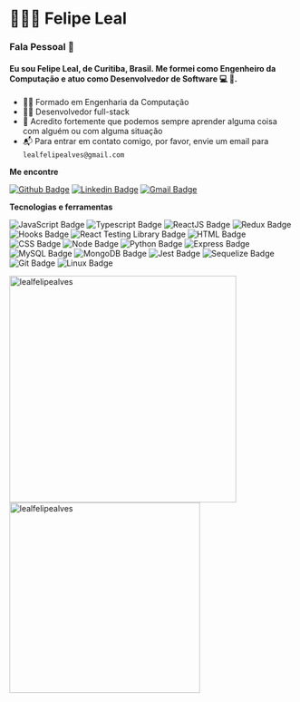 # 👨🏻‍💻 Felipe Leal

### Fala Pessoal 👋
#### Eu sou Felipe Leal, de Curitiba, Brasil. Me formei como Engenheiro da Computação e atuo como **Desenvolvedor de Software** :computer: 🚀.

- 👨‍🎓 Formado em Engenharia da Computação
- 👨‍💻 Desenvolvedor full-stack
- 📖 Acredito fortemente que podemos sempre aprender alguma coisa com alguém ou com alguma situação
- 📬 Para entrar em contato comigo, por favor, envie um email para `lealfelipealves@gmail.com`

**Me encontre**

[![Github Badge](https://img.shields.io/badge/-Github-000?style=for-the-badge&logo=Github&logoColor=white&link=https://github.com/lealfelipealves)](https://github.com/lealfelipealves)
[![Linkedin Badge](https://img.shields.io/badge/-LinkedIn-blue?style=for-the-badge&logo=Linkedin&logoColor=white&link=https://www.linkedin.com/in/lealfelipealves/)](https://www.linkedin.com/in/lealfelipealves/)
[![Gmail Badge](https://img.shields.io/badge/-Gmail-c14438?style=for-the-badge&logo=Gmail&logoColor=white&link=mailto:murilo@muriloaraujo.com)](mailto:lealfelipealves@gmail.com)


**Tecnologias e ferramentas**

![JavaScript Badge](https://img.shields.io/badge/-JavaScript-yellow?style=flat-square&logo=JavaScript&logoColor=white)
![Typescript Badge](https://img.shields.io/badge/-Typescript-0076c6?style=flat-square&logo=Typescript&logoColor=white)
![ReactJS Badge](https://img.shields.io/badge/-React-61DAFB?style=flat-square&logo=React&logoColor=black)
![Redux Badge](https://img.shields.io/badge/-Redux-764ABC?style=flat-square&logo=Redux&logoColor=white)
![Hooks Badge](https://img.shields.io/badge/-Hooks-61DAFB?style=flat-square&logo=React&logoColor=black)
![React Testing Library Badge](https://img.shields.io/badge/-RTL-61DAFB?style=flat-square&logo=react&logoColor=black)
![HTML Badge](https://img.shields.io/badge/-HTML-E34F26?style=flat-square&logo=html5&logoColor=white)
![CSS Badge](https://img.shields.io/badge/-CSS-1572B6?style=flat-square&logo=css3&logoColor=white)
![Node Badge](https://img.shields.io/badge/-Node.js-339933?style=flat-square&logo=node.js&logoColor=white)
![Python Badge](https://img.shields.io/badge/-Python-306998?style=flat-square&logo=python&logoColor=white)
![Express Badge](https://img.shields.io/badge/-Express.js-grey?style=flat-square&logo=expressjs&logoColor=white)
![MySQL Badge](https://img.shields.io/badge/-MySQL-4479A1?style=flat-square&logo=MySQL&logoColor=white)
![MongoDB Badge](https://img.shields.io/badge/-MongoDB-47A248?style=flat-square&logo=mongodb&logoColor=white)
![Jest Badge](https://img.shields.io/badge/-Jest-C21325?style=flat-square&logo=jest&logoColor=white)
![Sequelize Badge](https://img.shields.io/badge/-Sequelize-357bbe?style=flat-square&logo=sequelize&logoColor=white)
![Git Badge](https://img.shields.io/badge/-Git-F05032?style=flat-square&logo=git&logoColor=white)
![Linux Badge](https://img.shields.io/badge/-Linux-FCC624?style=flat-square&logo=Linux&logoColor=black)

<a href="https://github.com/lealfelipealves">
  <img align="center" width="400px" src="https://github-readme-stats.vercel.app/api?username=lealfelipealves&show_icons=true&theme=github_dark" alt="lealfelipealves" />
</a>
<a href="https://github.com/lealfelipealves">
  <img align="center" width="336px" src="https://github-readme-stats.vercel.app/api/top-langs/?username=lealfelipealves&layout=compact&theme=github_dark" alt="lealfelipealves" />
</a>
